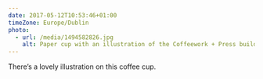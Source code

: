 ```yaml
---
date: 2017-05-12T10:53:46+01:00
timeZone: Europe/Dublin
photo:
  - url: /media/1494582826.jpg
    alt: Paper cup with an illustration of the Coffeework + Press building on its side.
---
```

There’s a lovely illustration on this coffee cup.
